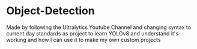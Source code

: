 # Object-Detection
Made by following the Ultralytics Youtube Channel and changing syntax to current day standards as project to learn YOLOv8 and understand it's working and how I can use it to make my own custom projects 
